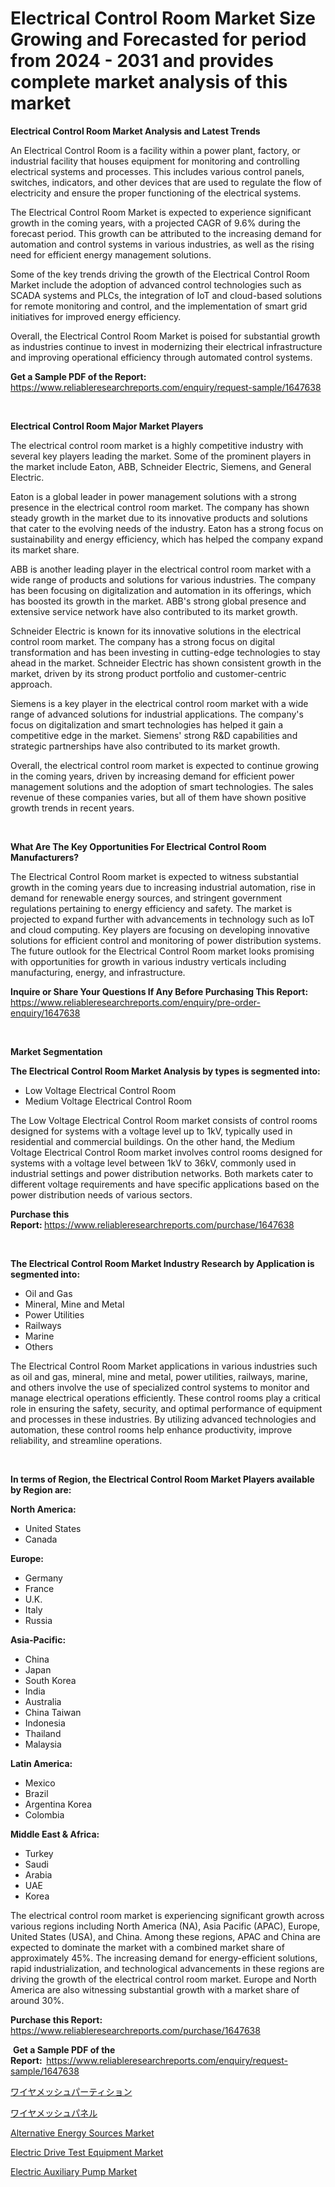 <p><h1>Electrical Control Room Market Size Growing and Forecasted for period from 2024 - 2031 and provides complete market analysis of this market</h1></p><p><strong>Electrical Control Room Market Analysis and Latest Trends</strong></p>
<p><p>An Electrical Control Room is a facility within a power plant, factory, or industrial facility that houses equipment for monitoring and controlling electrical systems and processes. This includes various control panels, switches, indicators, and other devices that are used to regulate the flow of electricity and ensure the proper functioning of the electrical systems.</p><p>The Electrical Control Room Market is expected to experience significant growth in the coming years, with a projected CAGR of 9.6% during the forecast period. This growth can be attributed to the increasing demand for automation and control systems in various industries, as well as the rising need for efficient energy management solutions.</p><p>Some of the key trends driving the growth of the Electrical Control Room Market include the adoption of advanced control technologies such as SCADA systems and PLCs, the integration of IoT and cloud-based solutions for remote monitoring and control, and the implementation of smart grid initiatives for improved energy efficiency.</p><p>Overall, the Electrical Control Room Market is poised for substantial growth as industries continue to invest in modernizing their electrical infrastructure and improving operational efficiency through automated control systems.</p></p>
<p><strong>Get a Sample PDF of the Report:&nbsp;</strong> <a href="https://www.reliableresearchreports.com/enquiry/request-sample/1647638">https://www.reliableresearchreports.com/enquiry/request-sample/1647638</a></p>
<p>&nbsp;</p>
<p><strong>Electrical Control Room Major Market Players</strong></p>
<p><p>The electrical control room market is a highly competitive industry with several key players leading the market. Some of the prominent players in the market include Eaton, ABB, Schneider Electric, Siemens, and General Electric.</p><p>Eaton is a global leader in power management solutions with a strong presence in the electrical control room market. The company has shown steady growth in the market due to its innovative products and solutions that cater to the evolving needs of the industry. Eaton has a strong focus on sustainability and energy efficiency, which has helped the company expand its market share.</p><p>ABB is another leading player in the electrical control room market with a wide range of products and solutions for various industries. The company has been focusing on digitalization and automation in its offerings, which has boosted its growth in the market. ABB's strong global presence and extensive service network have also contributed to its market growth.</p><p>Schneider Electric is known for its innovative solutions in the electrical control room market. The company has a strong focus on digital transformation and has been investing in cutting-edge technologies to stay ahead in the market. Schneider Electric has shown consistent growth in the market, driven by its strong product portfolio and customer-centric approach.</p><p>Siemens is a key player in the electrical control room market with a wide range of advanced solutions for industrial applications. The company's focus on digitalization and smart technologies has helped it gain a competitive edge in the market. Siemens' strong R&D capabilities and strategic partnerships have also contributed to its market growth.</p><p>Overall, the electrical control room market is expected to continue growing in the coming years, driven by increasing demand for efficient power management solutions and the adoption of smart technologies. The sales revenue of these companies varies, but all of them have shown positive growth trends in recent years.</p></p>
<p>&nbsp;</p>
<p><strong>What Are The Key Opportunities For Electrical Control Room Manufacturers?</strong></p>
<p><p>The Electrical Control Room market is expected to witness substantial growth in the coming years due to increasing industrial automation, rise in demand for renewable energy sources, and stringent government regulations pertaining to energy efficiency and safety. The market is projected to expand further with advancements in technology such as IoT and cloud computing. Key players are focusing on developing innovative solutions for efficient control and monitoring of power distribution systems. The future outlook for the Electrical Control Room market looks promising with opportunities for growth in various industry verticals including manufacturing, energy, and infrastructure.</p></p>
<p><strong>Inquire or Share Your Questions If Any Before Purchasing This Report:</strong> <a href="https://www.reliableresearchreports.com/enquiry/pre-order-enquiry/1647638">https://www.reliableresearchreports.com/enquiry/pre-order-enquiry/1647638</a></p>
<p>&nbsp;</p>
<p><strong>Market Segmentation</strong></p>
<p><strong>The Electrical Control Room Market Analysis by types is segmented into:</strong></p>
<p><ul><li>Low Voltage Electrical Control Room</li><li>Medium Voltage Electrical Control Room</li></ul></p>
<p><p>The Low Voltage Electrical Control Room market consists of control rooms designed for systems with a voltage level up to 1kV, typically used in residential and commercial buildings. On the other hand, the Medium Voltage Electrical Control Room market involves control rooms designed for systems with a voltage level between 1kV to 36kV, commonly used in industrial settings and power distribution networks. Both markets cater to different voltage requirements and have specific applications based on the power distribution needs of various sectors.</p></p>
<p><strong>Purchase this Report:&nbsp;</strong><a href="https://www.reliableresearchreports.com/purchase/1647638">https://www.reliableresearchreports.com/purchase/1647638</a></p>
<p>&nbsp;</p>
<p><strong>The Electrical Control Room Market Industry Research by Application is segmented into:</strong></p>
<p><ul><li>Oil and Gas</li><li>Mineral, Mine and Metal</li><li>Power Utilities</li><li>Railways</li><li>Marine</li><li>Others</li></ul></p>
<p><p>The Electrical Control Room Market applications in various industries such as oil and gas, mineral, mine and metal, power utilities, railways, marine, and others involve the use of specialized control systems to monitor and manage electrical operations efficiently. These control rooms play a critical role in ensuring the safety, security, and optimal performance of equipment and processes in these industries. By utilizing advanced technologies and automation, these control rooms help enhance productivity, improve reliability, and streamline operations.</p></p>
<p>&nbsp;</p>
<p><strong>In terms of Region, the Electrical Control Room Market Players available by Region are:</strong></p>
<p>
    <p> <strong> North America: </strong>
        <ul>
            <li>United States</li>
            <li>Canada</li>
        </ul>
        </p> 
    <p> <strong> Europe: </strong>
        <ul>
            <li>Germany</li>
            <li>France</li>
            <li>U.K.</li>
            <li>Italy</li>
            <li>Russia</li>
        </ul>
        </p> 
    <p> <strong> Asia-Pacific: </strong>
        <ul>
            <li>China</li>
            <li>Japan</li>
            <li>South Korea</li>
            <li>India</li>
            <li>Australia</li>
            <li>China Taiwan</li>
            <li>Indonesia</li>
            <li>Thailand</li>
            <li>Malaysia</li>
        </ul>
        </p> 
    <p> <strong> Latin America: </strong>
        <ul>
            <li>Mexico</li>
            <li>Brazil</li>
            <li>Argentina Korea</li>
            <li>Colombia</li>
        </ul>
        </p> 
    <p> <strong> Middle East & Africa: </strong>
        <ul>
            <li>Turkey</li>
            <li>Saudi</li>
            <li>Arabia</li>
            <li>UAE</li>
            <li>Korea</li>
        </ul>
    </p>
    </p>
<p><p>The electrical control room market is experiencing significant growth across various regions including North America (NA), Asia Pacific (APAC), Europe, United States (USA), and China. Among these regions, APAC and China are expected to dominate the market with a combined market share of approximately 45%. The increasing demand for energy-efficient solutions, rapid industrialization, and technological advancements in these regions are driving the growth of the electrical control room market. Europe and North America are also witnessing substantial growth with a market share of around 30%.</p></p>
<p><strong>Purchase this Report: </strong><a href="https://www.reliableresearchreports.com/purchase/1647638">https://www.reliableresearchreports.com/purchase/1647638</a></p>
<p>&nbsp;<strong>Get a Sample PDF of the Report:&nbsp;&nbsp;</strong><a href="https://www.reliableresearchreports.com/enquiry/request-sample/1647638">https://www.reliableresearchreports.com/enquiry/request-sample/1647638</a></p>
<p><strong></strong></p>
<p><p><a href="https://github.com/oafhukehf4709715/Market-Research-Report-List-1/blob/main/421026816370.md">ワイヤメッシュパーティション</a></p><p><a href="https://github.com/dzy793153605/Market-Research-Report-List-1/blob/main/701998416371.md">ワイヤメッシュパネル</a></p><p><a href="https://github.com/jj19131/Market-Research-Report-List-2/blob/main/alternative-energy-sources-market.md">Alternative Energy Sources Market</a></p><p><a href="https://issuu.com/reportprime-2/docs/electric-drive-test-equipment-market-size-2030.ppt">Electric Drive Test Equipment Market</a></p><p><a href="https://issuu.com/reportprime-2/docs/electric-auxiliary-pump-market-size-2030.pptx">Electric Auxiliary Pump Market</a></p></p>
